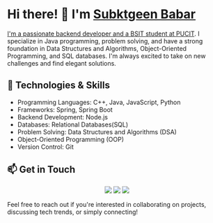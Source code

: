# Hi there! 👋 I'm <a href="http://subktgeen.me">Subktgeen Babar

I'm a passionate backend developer and a BSIT student at <a href="https://pucit.edu.pk/">PUCIT</a>. I specialize in Java programming, problem solving, and have a strong foundation in Data Structures and Algorithms, Object-Oriented Programming, and SQL databases. I'm always excited to take on new challenges and find elegant solutions.

## 🔧 Technologies & Skills

- Programming Languages: C++, Java, JavaScript, Python
- Frameworks: Spring, Spring Boot
- Backend Development: Node.js
- Databases: Relational Databases(SQL)
- Problem Solving: Data Structures and Algorithms (DSA)
- Object-Oriented Programming (OOP)
- Version Control: Git


## 📫 Get in Touch



<p align="center">
<a href="https://www.linkedin.com/in/subktgeen-babar/"><img src="https://img.shields.io/badge/-subktgeen%20babar-0077B5?style=flat&logo=Linkedin&logoColor=white"/></a>
<a href="mailto:sendtosubktgeen@gmail.com"><img src="https://img.shields.io/badge/-sendtosubktgeen@gmail.com-D14836?style=flat&logo=Gmail&logoColor=white"/></a>
<a href="https://leetcode.com/subktgeenbabar_1/"><img src="https://img.shields.io/badge/-/subktgeenbabar_1-e8b519?style=flat&logo=leetcode&logoColor=black"/></a>
</p>


Feel free to reach out if you're interested in collaborating on projects, discussing tech trends, or simply connecting!
